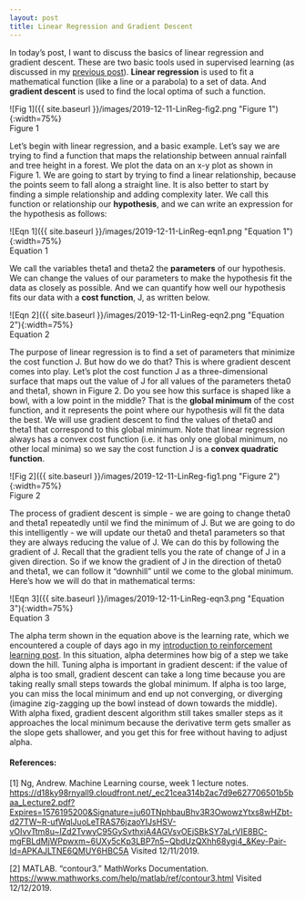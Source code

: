 ```yaml
---
layout: post
title: Linear Regression and Gradient Descent
---
```


In today’s post, I want to discuss the basics of linear regression and gradient descent. These are two basic tools used in supervised learning (as discussed in my [previous post](https://sassafras13.github.io/IntroML/)). **Linear regression** is used to fit a mathematical function (like a line or a parabola) to a set of data. And **gradient descent** is used to find the local optima of such a function. 

![Fig 1]({{ site.baseurl }}/images/2019-12-11-LinReg-fig2.png "Figure 1"){:width=75%}    
Figure 1 

Let’s begin with linear regression, and a basic example. Let’s say we are trying to find a function that maps the relationship between annual rainfall and tree height in a forest. We plot the data on an x-y plot as shown in Figure 1. We are going to start by trying to find a linear relationship, because the points seem to fall along a straight line. It is also better to start by finding a simple relationship and adding complexity later. We call this function or relationship our **hypothesis**, and we can write an expression for the hypothesis as follows: 

![Eqn 1]({{ site.baseurl }}/images/2019-12-11-LinReg-eqn1.png "Equation 1"){:width=75%}    
Equation 1

We call the variables theta1 and theta2 the **parameters** of our hypothesis. We can change the values of our parameters to make the hypothesis fit the data as closely as possible. And we can quantify how well our hypothesis fits our data with a **cost function**, J, as written below. 

![Eqn 2]({{ site.baseurl }}/images/2019-12-11-LinReg-eqn2.png "Equation 2"){:width=75%}     
Equation 2

The purpose of linear regression is to find a set of parameters that minimize the cost function J. But how do we do that? This is where gradient descent comes into play. Let’s plot the cost function J as a three-dimensional surface that maps out the value of J for all values of the parameters theta0 and theta1, shown in Figure 2. Do you see how this surface is shaped like a bowl, with a low point in the middle? That is the **global minimum** of the cost function, and it represents the point where our hypothesis will fit the data the best. We will use gradient descent to find the values of theta0 and theta1 that correspond to this global minimum. Note that linear regression always has a convex cost function (i.e. it has only one global minimum, no other local minima) so we say the cost function J is a **convex quadratic function**. 

![Fig 2]({{ site.baseurl }}/images/2019-12-11-LinReg-fig1.png "Figure 2"){:width=75%}    
Figure 2

The process of gradient descent is simple - we are going to change theta0 and theta1 repeatedly until we find the minimum of J. But we are going to do this intelligently - we will update our theta0 and theta1 parameters so that they are always reducing the value of J. We can do this by following the gradient of J. Recall that the gradient tells you the rate of change of J in a given direction. So if we know the gradient of J in the direction of theta0 and theta1, we can follow it “downhill” until we come to the global minimum. Here’s how we will do that in mathematical terms: 

![Eqn 3]({{ site.baseurl }}/images/2019-12-11-LinReg-eqn3.png "Equation 3"){:width=75%}     
Equation 3

The alpha term shown in the equation above is the learning rate, which we encountered a couple of days ago in my [introduction to reinforcement learning post](https://sassafras13.github.io/RL/). In this situation, alpha determines how big of a step we take down the hill. Tuning alpha is important in gradient descent: if the value of alpha is too small, gradient descent can take a long time because you are taking really small steps towards the global minimum. If alpha is too large, you can miss the local minimum and end up not converging, or diverging (imagine zig-zagging up the bowl instead of down towards the middle). With alpha fixed, gradient descent algorithm still takes smaller steps as it approaches the local minimum because the derivative term gets smaller as the slope gets shallower, and you get this for free without having to adjust alpha. 

#### References: 
[1] Ng, Andrew. Machine Learning course, week 1 lecture notes. <https://d18ky98rnyall9.cloudfront.net/_ec21cea314b2ac7d9e627706501b5baa_Lecture2.pdf?Expires=1576195200&Signature=ju60TNphbauBhv3R3OwowzYtxs8wHZbt-d27TW~R-ufWqlJuoLeTRAS76jzaoYIJsHSV-vOIvvTtm8u~IZd2TvwyC95GySvthxjA4AGVsvOEjSBkSY7aLrVIE8BC-mgFBLdMjWPpwxm~6UXy5cKp3LBP7n5~QbdUzQXhh68ygi4_&Key-Pair-Id=APKAJLTNE6QMUY6HBC5A> Visited 12/11/2019.

[2] MATLAB. “contour3.” MathWorks Documentation. <https://www.mathworks.com/help/matlab/ref/contour3.html> Visited 12/12/2019.
